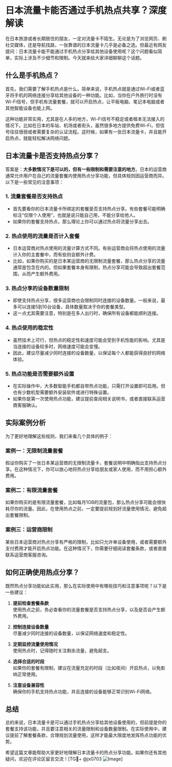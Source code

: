 # 日本流量卡能否通过手机热点共享？深度解读

在日本旅游或者长期居住的朋友，一定对流量卡不陌生。无论是为了浏览网页、刷社交媒体，还是导航找路，一张靠谱的日本流量卡几乎是必备之选。但最近有网友提问：日本流量卡能不能通过手机热点分享给其他设备使用呢？这个问题看似简单，实际上涉及不少细节和限制。今天就来给大家详细聊聊这个话题。

## 什么是手机热点？

首先，我们需要了解手机热点是什么。简单来说，手机热点就是通过Wi-Fi或者蓝牙将手机的网络连接分享给其他设备的一种功能。比如，当你在户外旅行时没有Wi-Fi信号，但手机有流量套餐，就可以开启热点，让平板电脑、笔记本电脑或者其他智能设备也能上网。

这种功能非常实用，尤其是在人多的地方，Wi-Fi信号不稳定或者根本无法接入的情况下。比如在日本的车站、机场或者街头，虽然很多地方提供免费Wi-Fi，但信号往往很弱或者需要复杂的认证流程。这时候，如果有一张日本流量卡，并且能开启热点，就能轻松解决网络问题。

## 日本流量卡是否支持热点分享？

答案是：**大多数情况下是可以的，但有一些限制和需要注意的地方**。日本的运营商通常允许用户在自己的流量套餐内使用热点分享功能，但具体规则因运营商而异。以下是一些常见的注意事项：

### 1. **流量套餐是否支持热点**
   - 首先要看你的日本流量卡所绑定的套餐是否支持热点分享。有些套餐可能明确标注“仅限个人使用”，也就是说只能自己用，不能分享给他人。
   - 如果你的套餐支持热点，那么理论上你可以通过热点将流量分享出去。

### 2. **热点使用的流量是否计入套餐**
   - 日本运营商对热点使用的流量计算方式不同。有些运营商会将热点使用的流量计入你的主套餐中，而有些则会额外计费。
   - 比如，如果你购买的是日本某运营商的无限制流量套餐，那么热点分享的流量通常是包含在内的。但如果套餐本身有限制，热点分享可能会导致超出套餐范围，从而产生额外费用。

### 3. **热点分享的设备数量限制**
   - 即使支持热点分享，很多运营商也会限制同时连接的设备数量。一般来说，最多可以连接5到10台设备，具体数量取决于你的套餐类型。
   - 这一点尤其需要注意，特别是在多人出行时，确保所有设备都能顺利连接。

### 4. **热点使用的稳定性**
   - 虽然技术上可行，但热点的稳定性和速度可能会受到手机性能的影响。尤其是当连接的设备较多时，网络速度可能会变慢。
   - 因此，建议尽量减少同时连接的设备数量，以保证每个人都能获得良好的网络体验。

### 5. **热点功能是否需要额外设置**
   - 在实际操作中，大多数智能手机都自带热点功能，只需打开设置即可启用。但也有少数机型需要额外安装软件或进行特殊设置。
   - 如果你是第一次使用热点功能，建议提前查阅相关说明书，或者直接联系运营商客服确认。

## 实际案例分析

为了更好地理解这些规则，我们来看几个具体的例子：

### 案例一：无限制流量套餐
假设你购买了一张日本某运营商的无限制流量卡，套餐说明中明确指出支持热点分享。在这种情况下，你可以放心地将热点分享给朋友或家人使用，而不用担心额外费用。

### 案例二：有限流量套餐
如果你购买的是有限流量套餐，比如每月1GB的流量包，那么热点分享可能会很快耗尽你的流量。因此，在使用热点之前，一定要提前规划好流量使用情况，避免超出套餐限制。

### 案例三：运营商限制
某些日本运营商对热点分享有严格的限制，比如只允许单设备使用，或者需要额外支付费用才能开启热点功能。在这种情况下，你需要仔细阅读套餐条款，或者直接联系运营商客服咨询。

## 如何正确使用热点分享？

既然热点分享功能如此实用，那么在实际使用中有哪些技巧和注意事项呢？以下是一些建议：

1. **提前检查套餐条款**  
   使用热点之前，务必查看你的流量套餐是否支持热点分享，以及是否会产生额外费用。

2. **控制连接设备数量**  
   尽量减少同时连接的设备数量，以保证网络速度和稳定性。

3. **定期监控流量使用情况**  
   使用热点时，记得随时关注剩余流量，避免超支。

4. **选择合适的时段**  
   如果你的套餐有限制，建议在流量充足的时段（比如夜间）开启热点，以免影响正常使用。

5. **注意设备兼容性**  
   确保你的手机支持热点功能，并且连接的设备能够正常识别Wi-Fi网络。

## 总结

总的来说，日本流量卡是可以通过手机热点分享给其他设备使用的，但前提是你的套餐支持该功能，并且要注意相关的流量限制和设备数量限制。在实际使用中，建议提前了解套餐条款，合理规划流量使用，这样才能最大限度地发挥热点功能的优势。

希望这篇文章能帮助大家更好地理解日本流量卡的热点分享功能。如果你还有其他疑问，欢迎在评论区留言交流！[TG💪+ @jx0703 ![Image](https://github.com/user-attachments/assets/dbca1d08-cadb-493c-b0ec-ad6f7a83f270)]